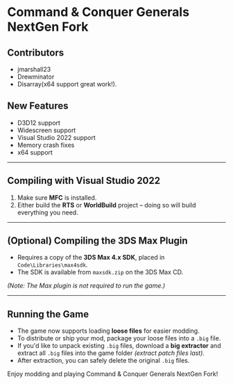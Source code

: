 # Command & Conquer Generals NextGen Fork

## Contributors
- jmarshall23
- Drewminator
- Disarray(x64 support great work!).

## New Features
- D3D12 support
- Widescreen support
- Visual Studio 2022 support
- Memory crash fixes
- x64 support

---

## Compiling with Visual Studio 2022
1. Make sure **MFC** is installed.
2. Either build the **RTS** or **WorldBuild** project – doing so will build everything you need.

---

## (Optional) Compiling the 3DS Max Plugin
- Requires a copy of the **3DS Max 4.x SDK**, placed in `Code\Libraries\max4sdk`.
- The SDK is available from `maxsdk.zip` on the 3DS Max CD.

*(Note: The Max plugin is not required to run the game.)*

---

## Running the Game
- The game now supports loading **loose files** for easier modding.
- To distribute or ship your mod, package your loose files into a `.big` file.
- If you'd like to unpack existing `.big` files, download a **big extractor** and extract all `.big` files into the game folder *(extract patch files last)*.
- After extraction, you can safely delete the original `.big` files.

Enjoy modding and playing Command & Conquer Generals NextGen Fork!
